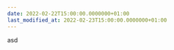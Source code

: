 ```yaml
---
date: 2022-02-22T15:00:00.0000000+01:00
last_modified_at: 2022-02-23T15:00:00.0000000+01:00
---
```


asd